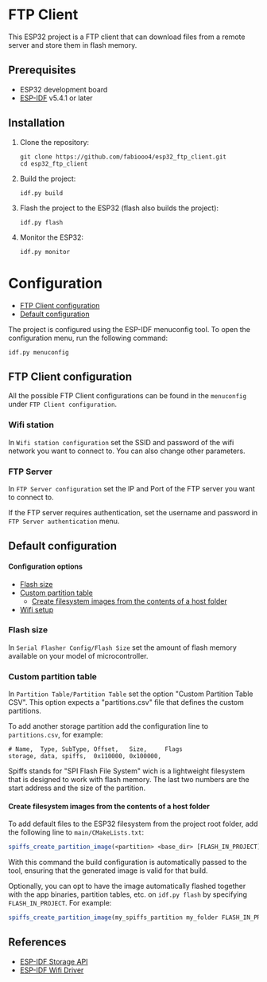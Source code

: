 # FTP Client

This ESP32 project is a FTP client that can download files from a remote server
and store them in flash memory.

## Prerequisites

- ESP32 development board
- [ESP-IDF](https://docs.espressif.com/projects/esp-idf/en/v5.4.1/esp32/get-started/index.html#ide) v5.4.1 or later

## Installation

1. Clone the repository:
   ```
   git clone https://github.com/fabiooo4/esp32_ftp_client.git
   cd esp32_ftp_client
   ```
2. Build the project:
   ```
   idf.py build
   ```
3. Flash the project to the ESP32 (flash also builds the project):
   ```
   idf.py flash
   ```
4. Monitor the ESP32:
   ```
   idf.py monitor
   ```

# Configuration

- [FTP Client configuration](#ftp-client-configuration)
- [Default configuration](#default-configuration)

The project is configured using the ESP-IDF menuconfig tool. To open the
configuration menu, run the following command:

```
idf.py menuconfig
```

## FTP Client configuration

All the possible FTP Client configurations can be found in the `menuconfig`
under `FTP Client configuration`.

### Wifi station

In `Wifi station configuration` set the SSID and password of the wifi network
you want to connect to. You can also change other parameters.

### FTP Server

In `FTP Server configuration` set the IP and Port of the FTP server
you want to connect to.

If the FTP server requires authentication, set the username and password
in `FTP Server authentication` menu.

## Default configuration

#### Configuration options

- [Flash size](#set-the-correct-flash-size)
- [Custom partition table](#custom-partition-table)
  - [Create filesystem images from the contents of a host folder](#create-filesystem-images-from-the-contents-of-a-host-folder)
- [Wifi setup](#wifi-setup)

### Flash size

In `Serial Flasher Config/Flash Size` set the amount of flash memory available
on your model of microcontroller.

### Custom partition table

In `Partition Table/Partition Table` set the option "Custom Partition Table CSV".
This option expects a "partitions.csv" file that defines the custom partitions.

To add another storage partition add the configuration line to `partitions.csv`,
for example:

```csv
# Name,  Type, SubType, Offset,   Size,     Flags
storage, data, spiffs,  0x110000, 0x100000,
```

Spiffs stands for "SPI Flash File System" wich is a lightweight filesystem
that is designed to work with flash memory. The last two numbers are the
start address and the size of the partition.

#### Create filesystem images from the contents of a host folder

To add default files to the ESP32 filesystem from the project root folder, add
the following line to `main/CMakeLists.txt`:

```cmake
spiffs_create_partition_image(<partition> <base_dir> [FLASH_IN_PROJECT] [DEPENDS dep dep dep...])
```

With this command the build configuration is automatically passed to the tool,
ensuring that the generated image is valid for that build.

Optionally, you can opt to have the image automatically flashed together with
the app binaries, partition tables, etc. on `idf.py flash` by specifying
`FLASH_IN_PROJECT`. For example:

```cmake
spiffs_create_partition_image(my_spiffs_partition my_folder FLASH_IN_PROJECT)
```

## References

- [ESP-IDF Storage API](https://docs.espressif.com/projects/esp-idf/en/stable/esp32/api-reference/storage/spiffs.html#)
- [ESP-IDF Wifi Driver](https://docs.espressif.com/projects/esp-idf/en/stable/esp32/api-guides/wifi.html#wi-fi-driver)
